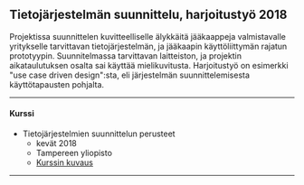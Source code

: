 ## Tietojärjestelmän suunnittelu, harjoitustyö 2018

Projektissa suunnittelen kuvitteelliselle älykkäitä jääkaappeja valmistavalle yritykselle tarvittavan tietojärjestelmän, ja jääkaapin käyttöliittymän rajatun prototyypin. Suunnitelmassa tarvittavan laitteiston, ja projektin aikataulutuksen osalta sai käyttää mielikuvitusta. Harjoitustyö on esimerkki "use case driven design":sta, eli järjestelmän suunnittelemisesta käyttötapausten pohjalta. 

-----

#### Kurssi

- Tietojärjestelmien suunnittelun perusteet
  - kevät 2018
  - Tampereen yliopisto 
  - [Kurssin kuvaus](https://www10.uta.fi/opas/opintojakso.htm?id=30352&lang=fi&lvv=2017&uiLang=fi)

-----

